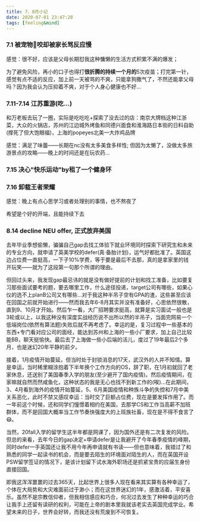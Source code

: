 ```yaml
---
title: 7、8月小记
date: 2020-07-01 23:47:28
tags: [feeling&mind]
---
```




### 7.1 被宠物🐶咬却被家长骂反应慢

感觉：很不好，应该是父母长期怼我这种慵懒的生活方式积累不满的爆发；



为了避免风险，再小的口子也得打**很折腾的持续一个月的**5次疫苗；打完第一针，感觉有点不适的反应，加上前一天被骂的不爽，只能拿狗撒气了，不然还能拿父母吗？因为我会认为压抑着不爽，对于个人身心健康也不好...



### 7.11-7.14 江苏重游(吃...)

和万老板去玩了一圈，实际是吃吃吃+探索了没去过的店：南京大牌档这种江浙菜，大众的火锅店，苏州的江边城外烤鱼和同德兴面食和淮海路日本街的日料自助(撑死了但大饱眼福)，上海的popeyes北美一大炸鸡品牌



感觉：满足了味蕾——长期在nc没有太多美食多样性; 但因为太懒了，没做太多旅游景点的攻略——晚上的时间还是在玩农药...



### 7.15 决心"快乐运动"by租了一个健身环



### 7.16 卸载王者荣耀

感觉：晚上有点心思学习或者处理别的事情，也不熬夜了



希望是个好的开端，且能持续下去





### 8.14 decline NEU offer, 正式放弃美国

去年毕业季想偷懒，骗骗自己gap去找工体验下就业环境同时探索下研究生和未来的专业方向，就申请了英美学校的defer(真·备胎计划)，运气好都批准了。英国这边占位费一直挺高，一下子10%学费，等于要是最后不去那，真的是拿家里的钱开玩笑——就为了这段第一句那个所谓的理由。



但回过头来，我发现gap最忌讳的就是没有做好提前的计划和找工准备，比如要复习那些面试要考的题，要去哪里工作，什么途径投递，target公司有哪些，如果心仪的选不上planB公司又有哪些...对于我这种半吊子空有GPA的渣，这些甚至应该在回国之前就开始进行——然而我去年6-8月其实并没有准备好，心思依然很散，直到9、10月才开始。然后乍一看，大厂招聘要求挺高，就算是实习面试一般也是3轮或以上，以我这种没有深度实战经历说不出所以然的半吊子，当面完网易一个低端岗位(依然有算法题)失败后就不再考虑了。幸运的是，复习过程中一些基本的东西+专门看对应公司的面经，能达到苏州和上海的一些小厂要求，加上自己比较能BB，聊天挺愉快。最后去了上海做一些小后端的活儿，度过了19年最后2个多月，也是迷幻20年平静的前夕。



接着，1月疫情开始蔓延，但当时处于封锁消息的17天，武汉外的人并不知情。算是幸运，当时稀里糊涂抱着下半年换个工作方向的OS，辞了职，在1月初就回了老家休息，还送别了美国春季入学的朋友(至少避开了国内疫情)。然后疫情期间，在家嘛就自然而然咸鱼化，这种状态的我是无心也找不到新工作的(唉)...在此期间，3、4月看到海外的疫情开始蔓延，5、6月美国疫情和种族斗争的失控和7月中美关系恶化，此时不禁又感叹幸运：当时交了巨额占位费，现在是要发挥作用了。而一年前这个时候，还和同学们憧憬着相约在美国，去那学CS和工作当高薪不加班群体，而不是回国大概率当工作节奏快强度大的上班族社畜，现在是不得不食言了😷。



当然，20fall入学的留学生这半年都是网课了，因为国外还是有二次复发的风险。但总的来看，去年今日的gap决定+申请defer是让我避开了今年春季疫情的峰期，同时defer一手英国还让我不用今年再申请就有书读——但也意味着，我错过了和熟悉的同学一起读书的机会，而是要去陌生的环境面对陌生的人，而在英国开设PSW留学签证的情况下，是该计划留下试水海外职场还是抓紧宝贵的应届生身份直接回国。



即我这浑浑噩噩的过去365天，比起世界上很多人现在看来其实算有各种幸运了，个体在大局势和大灾难面前过于渺小；而在这世界迷幻的1年，感激活着，平安喜乐。虽然不是宗教信仰者，但我相信感应和巧合，何况过去发生了种种幸运的巧合让我手上还留有读研的权利，可能在上帝的剧本里我就该老实去英国完成学业。希望未来的日子，世界会好转，而我还没有荒废到不可恢复。